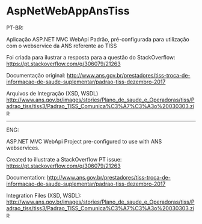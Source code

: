 # AspNetWebAppAnsTiss

PT-BR:

Aplicação ASP.NET MVC WebApi Padrão, pré-configurada para utilização com o webservice da ANS referente ao TISS

Foi criada para ilustrar a resposta para a questão do StackOverflow:
https://pt.stackoverflow.com/q/306079/21263

Documentação original:
http://www.ans.gov.br/prestadores/tiss-troca-de-informacao-de-saude-suplementar/padrao-tiss-dezembro-2017

Arquivos de Integração (XSD, WSDL)
http://www.ans.gov.br/images/stories/Plano_de_saude_e_Operadoras/tiss/Padrao_tiss/tiss3/Padrao_TISS_Comunica%C3%A7%C3%A3o%20030303.zip

---

ENG:

ASP.NET MVC WebApi Project pre-configured to use with ANS webservices.

Created to illustrate a StackOverflow PT issue:
https://pt.stackoverflow.com/q/306079/21263

Documentation:
http://www.ans.gov.br/prestadores/tiss-troca-de-informacao-de-saude-suplementar/padrao-tiss-dezembro-2017

Integration Files (XSD, WSDL):
http://www.ans.gov.br/images/stories/Plano_de_saude_e_Operadoras/tiss/Padrao_tiss/tiss3/Padrao_TISS_Comunica%C3%A7%C3%A3o%20030303.zip

